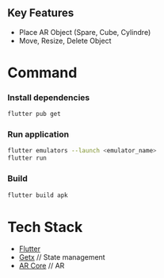 ## Key Features

* Place AR Object (Spare, Cube, Cylindre)
* Move, Resize, Delete Object

# Command
### Install dependencies

```sh
flutter pub get
```

### Run application

```sh
flutter emulators --launch <emulator_name>
flutter run
```

### Build

```sh
flutter build apk
```


# Tech Stack

- [Flutter](https://flutter.dev)
- [Getx](https://pub.dev/packages/get) // State management
- [AR Core](https://developers.google.com/ar) // AR
